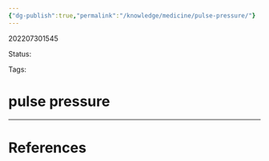 ```yaml
---
{"dg-publish":true,"permalink":"/knowledge/medicine/pulse-pressure/"}
---
```



202207301545

Status: 

Tags:

# pulse pressure








___
# References